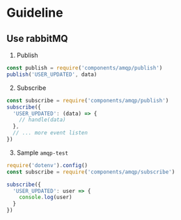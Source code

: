 # Guideline

## Use rabbitMQ

1. Publish

```javascript
const publish = require('components/amqp/publish')
publish('USER_UPDATED', data)
```

2. Subscribe

```javascript
const subscribe = require('components/amqp/publish')
subscribe({
  'USER_UPDATED': (data) => {
    // handle(data)
  },
  // ... more event listen
})

```

3. Sample `amqp-test`

```javascript
require('dotenv').config()
const subscribe = require('components/amqp/subscribe')

subscribe({
  'USER_UPDATED': user => {
    console.log(user)
  }
})
```
